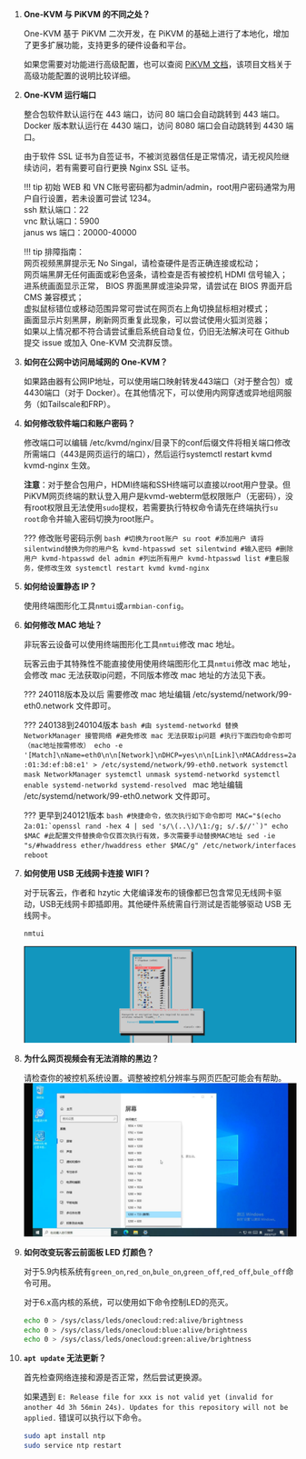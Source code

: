 1. **One-KVM 与 PiKVM 的不同之处？**

    One-KVM 基于 PiKVM 二次开发，在 PiKVM 的基础上进行了本地化，增加了更多扩展功能，支持更多的硬件设备和平台。

    如果您需要对功能进行高级配置，也可以查阅 [PiKVM 文档](https://docs.pikvm.org/)，该项目文档关于高级功能配置的说明比较详细。

1. **One-KVM 运行端口**

    整合包软件默认运行在 443 端口，访问 80 端口会自动跳转到 443 端口。Docker 版本默认运行在 4430 端口，访问 8080 端口会自动跳转到 4430 端口。

    由于软件 SSL 证书为自签证书，不被浏览器信任是正常情况，请无视风险继续访问，若有需要可自行更换 Nginx SSL 证书。

    !!! tip
        初始 WEB 和 VN C账号密码都为admin/admin，root用户密码通常为用户自行设置，若未设置可尝试 1234。<br>ssh 默认端口：22<br>vnc 默认端口：5900<br>janus ws 端口：20000-40000

    !!! tip
        排障指南：<br>网页视频黑屏提示无 No Singal，请检查硬件是否正确连接或松动；<br>网页端黑屏无任何画面或彩色竖条，请检查是否有被控机 HDMI 信号输入；<br>进系统画面显示正常， BIOS 界面黑屏或渲染异常，请尝试在 BIOS 界面开启 CMS 兼容模式；<br>虚拟鼠标错位或移动范围异常可尝试在网页右上角切换鼠标相对模式；<br>画面显示片刻黑屏，刷新网页重复此现象，可以尝试使用火狐浏览器；<br>如果以上情况都不符合请尝试重启系统自动复位，仍旧无法解决可在 Github 提交 issue 或加入 One-KVM 交流群反馈。


1. **如何在公网中访问局域网的 One-KVM？**

     如果路由器有公网IP地址，可以使用端口映射转发443端口（对于整合包）或4430端口（对于 Docker）。在其他情况下，可以使用内网穿透或异地组网服务（如Tailscale和FRP）。

1. **如何修改软件端口和账户密码？**

    修改端口可以编辑 /etc/kvmd/nginx/目录下的conf后缀文件将相关端口修改所需端口（443是网页运行的端口），然后运行systemctl restart kvmd kvmd-nginx 生效。

    **注意**：对于整合包用户，HDMI终端和SSH终端可以直接以root用户登录。但PiKVM网页终端的默认登入用户是kvmd-webterm低权限账户（无密码），没有root权限且无法使用`sudo`提权，若需要执行特权命令请先在终端执行`su root`命令并输入密码切换为root账户。

    ??? 修改账号密码示例
        ```bash
        #切换为root账户
        su root
        #添加用户 请将silentwind替换为你的用户名
        kvmd-htpasswd set silentwind
        #输入密码
        #删除用户
        kvmd-htpasswd del admin
        #列出所有用户
        kvmd-htpasswd list
        #重启服务，使修改生效
        systemctl restart kvmd kvmd-nginx
        ```

1. **如何给设置静态 IP？**

    使用终端图形化工具`nmtui`或`armbian-config`。

1. **如何修改 MAC 地址？**

    非玩客云设备可以使用终端图形化工具`nmtui`修改 mac 地址。

    玩客云由于其特殊性不能直接使用使用终端图形化工具`nmtui`修改 mac 地址，会修改 mac 无法获取ip问题，不同版本修改 mac 地址的方法见下表。

    ??? 240118版本及以后
        需要修改 mac 地址编辑 /etc/systemd/network/99-eth0.network 文件即可。

    ??? 240138到240104版本
        ```bash
        #由 systemd-networkd 替换 NetworkManager 接管网络
        #避免修改 mac 无法获取ip问题
        #执行下面四句命令即可（mac地址按需修改）
        echo -e '[Match]\nName=eth0\n\n[Network]\nDHCP=yes\n\n[Link]\nMACAddress=2a:01:3d:ef:b8:e1' > /etc/systemd/network/99-eth0.network
        systemctl mask NetworkManager
        systemctl unmask systemd-networkd
        systemctl enable systemd-networkd systemd-resolved
        ```
         mac 地址编辑 /etc/systemd/network/99-eth0.network 文件即可。

    ??? 更早到240121版本
        ```bash
        #快捷命令，依次执行如下命令即可
        MAC="$(echo 2a:01:`openssl rand -hex 4 | sed 's/\(..\)/\1:/g; s/.$//'`)"
        echo $MAC
        #此配置文件替换命令仅首次执行有效，多次需要手动替换MAC地址
        sed -ie "s/#hwaddress ether/hwaddress ether $MAC/g" /etc/network/interfaces
        reboot
        ```

1. **如何使用 USB 无线网卡连接 WIFI？**

    对于玩客云，作者和 hzytic 大佬编译发布的镜像都已包含常见无线网卡驱动，USB无线网卡即插即用。其他硬件系统需自行测试是否能够驱动 USB 无线网卡。
    ```bash
    nmtui
    ```
    ![img](./img/1717950485857-7.png)


1. **为什么网页视频会有无法消除的黑边？**

    请检查你的被控机系统设置。调整被控机分辨率与网页匹配可能会有帮助。
    ![img](./img/1717950485857-8.jpeg)


1. **如何改变玩客云前面板 LED 灯颜色？**

    对于5.9内核系统有`green_on`,`red_on`,`bule_on`,`green_off`,`red_off`,`bule_off`命令可用。

    对于6.x高内核的系统，可以使用如下命令控制LED的亮灭。
    ```bash
    echo 0 > /sys/class/leds/onecloud:red:alive/brightness
    echo 0 > /sys/class/leds/onecloud:blue:alive/brightness
    echo 0 > /sys/class/leds/onecloud:green:alive/brightness
    ```

1. **`apt update` 无法更新？**

    首先检查网络连接和源是否正常，然后尝试更换源。

    如果遇到 `E: Release file for xxx is not valid yet (invalid for another 4d 3h 56min 24s). Updates for this repository will not be applied.` 错误可以执行以下命令。
    ```bash
    sudo apt install ntp 
    sudo service ntp restart 
    ```